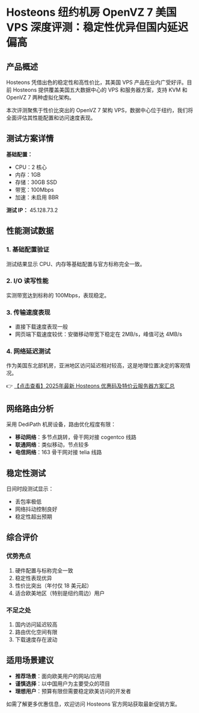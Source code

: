 # Hosteons 纽约机房 OpenVZ 7 美国 VPS 深度评测：稳定性优异但国内延迟偏高

## 产品概述

Hosteons 凭借出色的稳定性和高性价比，其美国 VPS 产品在业内广受好评。目前 Hosteons 提供覆盖美国五大数据中心的 VPS 和服务器方案，支持 KVM 和 OpenVZ 7 两种虚拟化架构。

本次评测聚焦于性价比突出的 OpenVZ 7 架构 VPS，数据中心位于纽约，我们将全面评估其性能配置和访问速度表现。

## 测试方案详情

**基础配置：**
- CPU：2 核心
- 内存：1GB
- 存储：30GB SSD
- 带宽：100Mbps
- 加速：未启用 BBR

**测试 IP：** 45.128.73.2

## 性能测试数据

### 1. 基础配置验证
测试结果显示 CPU、内存等基础配置与官方标称完全一致。

### 2. I/O 读写性能
实测带宽达到标称的 100Mbps，表现稳定。

### 3. 传输速度表现
- 直接下载速度表现一般
- 网页端下载速度较优：安徽移动带宽下稳定在 2MB/s，峰值可达 4MB/s

### 4. 网络延迟测试
作为美国东北部机房，亚洲地区访问延迟相对较高，这是地理位置决定的客观情况。

👉 [【点击查看】2025年最新 Hosteons 优惠码及特价云服务器方案汇总](https://bit.ly/hosteons)

## 网络路由分析

采用 DediPath 机房设备，路由优化程度有限：
- **移动网络**：多节点跳转，骨干网对接 cogentco 线路
- **联通网络**：类似移动，节点较多
- **电信网络**：163 骨干网对接 telia 线路

## 稳定性测试

日间时段测试显示：
- 丢包率极低
- 网络抖动控制良好
- 稳定性超出预期

## 综合评价

### 优势亮点
1. 硬件配置与标称完全一致
2. 稳定性表现优异
3. 性价比突出（年付仅 18 美元起）
4. 适合欧美地区（特别是纽约周边）用户

### 不足之处
1. 国内访问延迟较高
2. 路由优化空间有限
3. 下载速度存在波动

## 适用场景建议

- **推荐场景**：面向欧美用户的网站/应用
- **谨慎选择**：以中国用户为主要受众的项目
- **理想用户**：预算有限但需要稳定欧美访问的开发者

如需了解更多优惠信息，欢迎访问 Hosteons 官方网站获取最新促销方案。